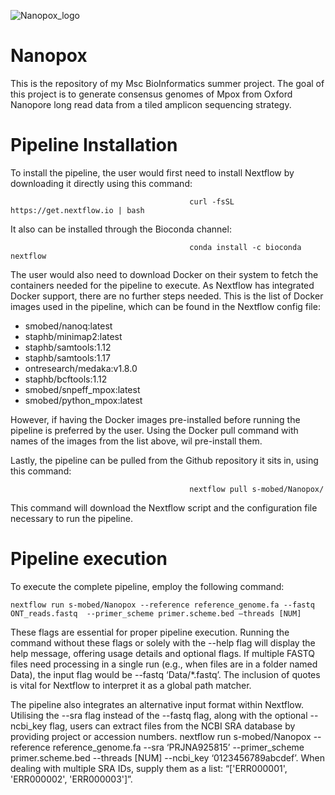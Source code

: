 ![Nanopox_logo](https://github.com/s-mobed/Nanopox/assets/91598812/f98e6d73-324a-43ef-8075-cf901def55b5)


# Nanopox
This is the repository of my Msc BioInformatics summer project. The goal of this project is to generate consensus genomes of Mpox from Oxford Nanopore long read data from a tiled amplicon sequencing strategy. 

# Pipeline Installation

To install the pipeline, the user would first need to install Nextflow by downloading it directly using this command: 

                                            curl -fsSL https://get.nextflow.io | bash

It also can be installed through the Bioconda channel:

                                            conda install -c bioconda nextflow

The user would also need to download Docker on their system to fetch the containers needed for the pipeline to execute. As Nextflow has integrated Docker support, there are no further steps needed. This is the list of Docker images used in the pipeline, which can be found in the Nextflow config file:
 
-	smobed/nanoq:latest
-	staphb/minimap2:latest
-	staphb/samtools:1.12
-	staphb/samtools:1.17
-	ontresearch/medaka:v1.8.0
- staphb/bcftools:1.12
- smobed/snpeff_mpox:latest
- smobed/python_mpox:latest
 

However, if having the Docker images pre-installed before running the pipeline is preferred by the user. Using the Docker pull command with names of the images from the list above, wil pre-install them.

Lastly, the pipeline can be pulled from the Github repository it sits in, using this command:

                                            nextflow pull s-mobed/Nanopox/

This command will download the Nextflow script and the configuration file necessary to run the pipeline.



# Pipeline execution
To execute the complete pipeline, employ the following command:

    nextflow run s-mobed/Nanopox --reference reference_genome.fa --fastq ONT_reads.fastq  --primer_scheme primer.scheme.bed –threads [NUM] 

These flags are essential for proper pipeline execution. Running the command without these flags or solely with the --help flag will display the help message, offering usage details and optional flags. If multiple FASTQ files need processing in a single run (e.g., when files are in a folder named Data), the input flag would be --fastq ‘Data/*.fastq’. The inclusion of quotes is vital for Nextflow to interpret it as a global path matcher.

The pipeline also integrates an alternative input format within Nextflow. Utilising the --sra flag instead of the --fastq flag, along with the optional --ncbi_key flag, users can extract files from the NCBI SRA database by providing project or accession numbers.
nextflow run s-mobed/Nanopox --reference reference_genome.fa --sra ‘PRJNA925815’  --primer_scheme primer.scheme.bed --threads [NUM] --ncbi_key ‘0123456789abcdef’. When dealing with multiple SRA IDs, supply them as a list: “['ERR000001', 'ERR000002', 'ERR000003']”.

